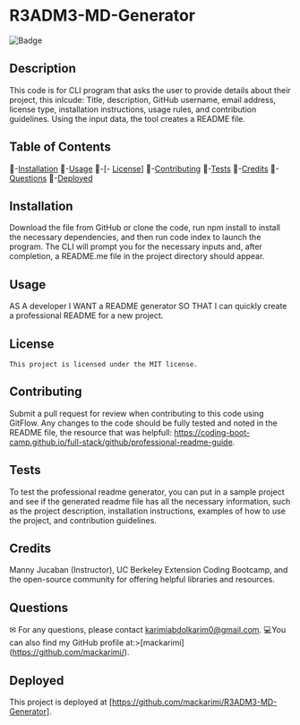 # R3ADM3-MD-Generator
![Badge](https://img.shields.io/badge/license-MIT-blue.svg)

## Description
This code is for CLI program that asks the user to provide details about their project, this inlcude: Title, description, GitHub username, email address, license type, installation instructions, usage rules, and contribution guidelines. Using the input data, the tool creates a README file.

## Table of Contents
💠-[Installation](#installation)
💠-[Usage](#usage)
💠-[- [License](#license)]
💠-[Contributing](#contributing)
💠-[Tests](#tests)
💠-[Credits](#credits)
💠-[Questions](#questions)
💠-[Deployed](#deployed)

## Installation
 Download the file from GitHub or clone the code, run npm install to install the necessary dependencies, and then run code index to launch the program. The CLI will prompt you for the necessary inputs and, after completion, a README.me file in the project directory should appear.

## Usage
 AS A developer I WANT a README generator SO THAT I can quickly create a professional README for a new project.

## License
    This project is licensed under the MIT license.

## Contributing
Submit a pull request for review when contributing to this code using GitFlow. Any changes to the code should be fully tested and noted in the README file, the resource that was helpfull: https://coding-boot-camp.github.io/full-stack/github/professional-readme-guide.

## Tests
To test the professional readme generator, you can put in a sample project and see if the generated readme file has all the necessary information, such as the project description, installation instructions, examples of how to use the project, and contribution guidelines.


## Credits
 Manny Jucaban (Instructor), UC Berkeley Extension Coding Bootcamp, and the open-source community for offering helpful libraries and resources.

## Questions
✉ For any questions, please contact karimiabdolkarim0@gmail.com.
💻You can also find my GitHub profile at:>[mackarimi] (https://github.com/mackarimi/).

## Deployed
This project is deployed at [https://github.com/mackarimi/R3ADM3-MD-Generator].